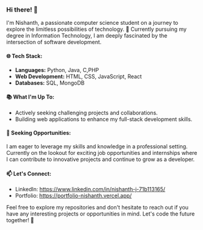 ### Hi there! 👋

I'm Nishanth, a passionate computer science student on a journey to explore the limitless possibilities of technology. 🚀 Currently pursuing my degree in Information Technology, I am deeply fascinated by the intersection of software development.

#### 🌐 Tech Stack:
- **Languages:** Python, Java, C,PHP
- **Web Development:** HTML, CSS, JavaScript, React
- **Databases:** SQL, MongoDB

#### 📚 What I'm Up To:
- Actively seeking challenging projects and collaborations.
- Building web applications to enhance my full-stack development skills.

#### 💼 Seeking Opportunities:
I am eager to leverage my skills and knowledge in a professional setting. Currently on the lookout for exciting job opportunities and internships where I can contribute to innovative projects and continue to grow as a developer.

#### 📫 Let's Connect:
- LinkedIn: https://www.linkedin.com/in/nishanth-j-71b113165/
- Portfolio: https://portfolio-nishanth.vercel.app/

Feel free to explore my repositories and don't hesitate to reach out if you have any interesting projects or opportunities in mind. Let's code the future together! 🌟

